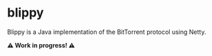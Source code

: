 # blippy

Blippy is a Java implementation of the BitTorrent protocol using Netty.

**⚠️ Work in progress! ⚠️**